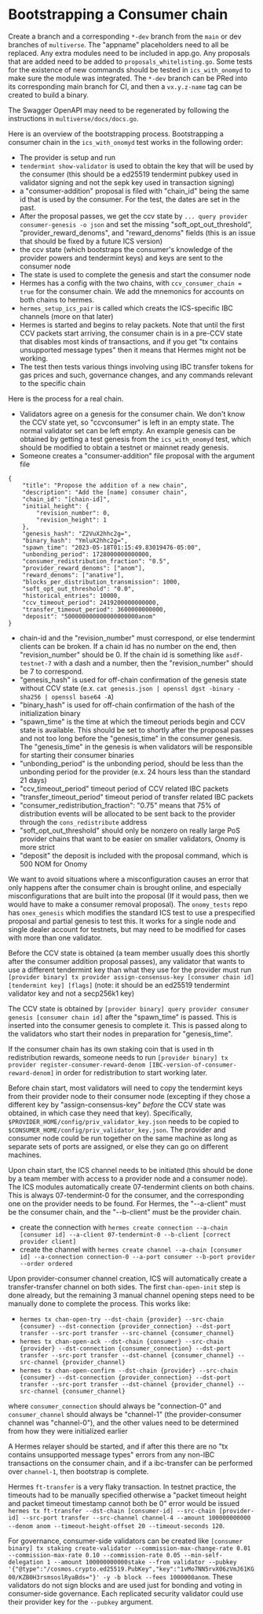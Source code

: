 
# Bootstrapping a Consumer chain

Create a branch and a corresponding `*-dev` branch from the `main` or dev branches of `multiverse`. The "appname" placeholders need to
all be replaced. Any extra modules need to be included in app.go. Any proposals that are added need
to be added to `proposals_whitelisting.go`. Some tests for the existence of new commands should be
tested in `ics_with_onomyd` to make sure the module was integrated. The `*-dev` branch can be PRed
into its corresponding main branch for CI, and then a `vx.y.z-name` tag can be created to build a
binary.

The Swagger OpenAPI may need to be regenerated by following the instructions in `multiverse/docs/docs.go`.

Here is an overview of the bootstrapping process.
Bootstrapping a consumer chain in the `ics_with_onomyd` test works in the following order:
- The provider is setup and run
- `tendermint show-validator` is used to obtain the key that will be used by the consumer (this should be a ed25519 tendermint pubkey used in validator signing and not the sepk key used in transaction signing)
- a "consumer-addition" proposal is filed with "chain_id" being the same id that is used by the consumer. For the test, the dates are set in the past.
- After the proposal passes, we get the ccv state by `... query provider consumer-genesis -o json` and set the missing "soft_opt_out_threshold", "provider_reward_denoms", and "reward_denoms" fields (this is an issue that should be fixed by a future ICS version)
- the ccv state (which bootstraps the consumer's knowledge of the provider powers and tendermint keys) and keys are sent to the consumer node
- The state is used to complete the genesis and start the consumer node
- Hermes has a config with the two chains, with `ccv_consumer_chain = true` for the consumer chain. We add the mnemonics for accounts on both chains to hermes.
- `hermes_setup_ics_pair` is called which creats the ICS-specific IBC channels (more on that later)
- Hermes is started and begins to relay packets. Note that until the first CCV packets start arriving, the consumer chain is in a pre-CCV state that disables most kinds of transactions, and if you get "tx contains unsupported message types" then it means that Hermes might not be working.
- The test then tests various things involving using IBC transfer tokens for gas prices and such, governance changes, and any commands relevant to the specific chain

Here is the process for a real chain.
- Validators agree on a genesis for the consumer chain. We don't know the CCV state yet, so "ccvconsumer" is left in an empty state. The normal validator set can be left empty. An example genesis can be obtained by getting a test genesis from the `ics_with_onomyd` test, which should be modified to obtain a testnet or mainnet ready genesis.
- Someone creates a "consumer-addition" file proposal with the argument file
```
{
    "title": "Propose the addition of a new chain",
    "description": "Add the [name] consumer chain",
    "chain_id": "[chain-id]",
    "initial_height": {
        "revision_number": 0,
        "revision_height": 1
    },
    "genesis_hash": "Z2VuX2hhc2g=",
    "binary_hash": "YmluX2hhc2g=",
    "spawn_time": "2023-05-18T01:15:49.83019476-05:00",
    "unbonding_period": 1728000000000000,
    "consumer_redistribution_fraction": "0.5",
    "provider_reward_denoms": ["anom"],
    "reward_denoms": ["anative"],
    "blocks_per_distribution_transmission": 1000,
    "soft_opt_out_threshold": "0.0",
    "historical_entries": 10000,
    "ccv_timeout_period": 2419200000000000,
    "transfer_timeout_period": 3600000000000,
    "deposit": "500000000000000000000anom"
}
```
- chain-id and the "revision_number" must correspond, or else tendermint clients can be broken. If a chain id has no number on the end, then "revision_number" should be 0. If the chain id is something like `asdf-testnet-7` with a dash and a number, then the "revision_number" should be 7 to correspond.
- "genesis_hash" is used for off-chain confirmation of the genesis state without CCV state (e.x. `cat genesis.json | openssl dgst -binary -sha256 | openssl base64 -A`)
- "binary_hash" is used for off-chain confirmation of the hash of the initialization binary
- "spawn_time" is the time at which the timeout periods begin and CCV state is available. This should be set to shortly after the proposal passes and not too long before the "genesis_time" in the consumer genesis. The "genesis_time" in the genesis is when validators will be responsible for starting their consumer binaries
- "unbonding_period" is the unbonding period, should be less than the unbonding period for the provider (e.x. 24 hours less than the standard 21 days)
- "ccv_timeout_period" timeout period of CCV related IBC packets
- "transfer_timeout_period" timeout period of transfer related IBC packets
- "consumer_redistribution_fraction": "0.75" means that 75% of distribution events will be allocated to be sent back to the provider through the `cons_redistribute` address
- "soft_opt_out_threshold" should only be nonzero on really large PoS provider chains that want to be easier on smaller validators, Onomy is more strict
- "deposit" the deposit is included with the proposal command, which is 500 NOM for Onomy

We want to avoid situations where a misconfiguration causes an error that only happens after the consumer chain is brought online, and especially misconfigurations that are built into the proposal (If it would pass, then we would have to make a consumer removal proposal). The `onomy_tests` repo has `onex_genesis` which modifies the standard ICS test to use a prespecified proposal and partial genesis to test this. It works for a single node and single dealer account for testnets, but may need to be modified for cases with more than one validator.

Before the CCV state is obtained (a team member usually does this shortly after the consumer addition proposal passes), any validator that wants to use a different tendermint key than what they use for the provider must run 
`[provider binary] tx provider assign-consensus-key [consumer chain id] [tendermint key] [flags]` (note: it should be an ed25519 tendermint validator key and not a secp256k1 key)

The CCV state is obtained by `[provider binary] query provider consumer genesis [consumer chain id]` after the "spawn_time" is passed. This is inserted into the consumer genesis to complete it. This is passed along to the validators who start their nodes in preparation for "genesis_time".

If the consumer chain has its own staking coin that is used in th redistribution rewards, someone needs to run `[provider binary] tx provider register-consumer-reward-denom [IBC-version-of-consumer-reward-denom]` in order for redistribution to start working later.

Before chain start, most validators will need to copy the tendermint keys from their provider node to their consumer node (excepting if they chose a different key by "assign-consensus-key" _before_ the CCV state was obtained, in which case they need that key). Specifically, `$PROVIDER_HOME/config/priv_validator_key.json` needs to be copied to `$CONSUMER_HOME/config/priv_validator_key.json`. The provider and consumer node could be run together on the same machine as long as separate sets of ports are assigned, or else they can go on different machines.

Upon chain start, the ICS channel needs to be initiated (this should be done by a team member with access to a provider node and a consumer node). The ICS modules automatically create 07-tendermint clients on both chains. This is always 07-tendermint-0 for the consumer, and the corresponding one on the provider needs to be found. For Hermes, the "--a-client" must be the consumer chain, and the "--b-client" must be the provider chain.
- create the connection with `hermes create connection --a-chain [consumer id] --a-client 07-tendermint-0 --b-client [correct provider client]`
- create the channel with `hermes create channel --a-chain [consumer id] --a-connection connection-0 --a-port consumer --b-port provider --order ordered`

Upon provider-consumer channel creation, ICS will automatically create a transfer-transfer channel on both sides. The first `chan-open-init` step is done already, but the remaining 3 manual channel opening steps need to be manually done to complete the process. This works like:

- `hermes tx chan-open-try --dst-chain {provider} --src-chain {consumer} --dst-connection {provider_connection} --dst-port transfer --src-port transfer --src-channel {consumer_channel}`
- `hermes tx chan-open-ack --dst-chain {consumer} --src-chain {provider} --dst-connection {consumer_connection} --dst-port transfer --src-port transfer --dst-channel {consumer_channel} --src-channel {provider_channel}`
- `hermes tx chan-open-confirm --dst-chain {provider} --src-chain {consumer} --dst-connection {provider_connection} --dst-port transfer --src-port transfer --dst-channel {provider_channel} --src-channel {consumer_channel}`

where `consumer_connection` should always be "connection-0" and `consumer_channel` should always be "channel-1" (the provider-consumer channel was "channel-0"), and the other values need to be determined from how they were initialized earlier

A Hermes relayer should be started, and if after this there are no "tx contains unsupported message types" errors from any non-IBC transactions on the consumer chain, and if a ibc-transfer can be performed over `channel-1`, then bootstrap is complete.

Hermes `ft-transfer` is a very flaky transaction. In testnet practice, the timeouts had to be manually specified otherwise a "packet timeout height and packet timeout timestamp cannot both be 0" error would be issued `hermes tx ft-transfer --dst-chain [consumer-id] --src-chain [provider-id] --src-port transfer --src-channel channel-4 --amount 100000000000 --denom anom --timeout-height-offset 20 --timeout-seconds 120`.

For governance, consumer-side validators can be created like `[consumer binary] tx staking create-validator --commission-max-change-rate 0.01 --commission-max-rate 0.10 --commission-rate 0.05 --min-self-delegation 1 --amount 100000000000stake --from validator --pubkey '{"@type":"/cosmos.crypto.ed25519.PubKey","key":"1vMo7NN5rvX06zVmJ61KG00/KZB0H3rsmsoslRyaBds="}' -y -b block --fees 1000000anom`. These validators do not sign blocks and are used just for bonding and voting in consumer-side governance. Each replicated security validator could use their provider key for the `--pubkey` argument.

